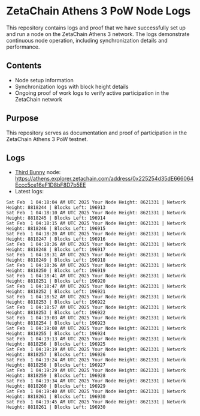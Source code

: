 # ZetaChain Athens 3 PoW Node Logs
This repository contains logs and proof that we have successfully set up and run a node on the ZetaChain Athens 3 network. The logs demonstrate continuous node operation, including synchronization details and performance.

## Contents
- Node setup information
- Synchronization logs with block height details
- Ongoing proof of work logs to verify active participation in the ZetaChain network

## Purpose
This repository serves as documentation and proof of participation in the ZetaChain Athens 3 PoW testnet.

## Logs

- [Third Bunny](https://thirdbunny.xyz/) node: https://athens.explorer.zetachain.com/address/0x225254d35dE666064Eccc5ce16eF1D8bF8D7b5EE
- Latest logs:
```
Sat Feb  1 04:18:04 AM UTC 2025 Your Node Height: 8621331 | Network Height: 8818244 | Blocks Left: 196913
Sat Feb  1 04:18:10 AM UTC 2025 Your Node Height: 8621331 | Network Height: 8818245 | Blocks Left: 196914
Sat Feb  1 04:18:15 AM UTC 2025 Your Node Height: 8621331 | Network Height: 8818246 | Blocks Left: 196915
Sat Feb  1 04:18:20 AM UTC 2025 Your Node Height: 8621331 | Network Height: 8818247 | Blocks Left: 196916
Sat Feb  1 04:18:26 AM UTC 2025 Your Node Height: 8621331 | Network Height: 8818248 | Blocks Left: 196917
Sat Feb  1 04:18:31 AM UTC 2025 Your Node Height: 8621331 | Network Height: 8818249 | Blocks Left: 196918
Sat Feb  1 04:18:36 AM UTC 2025 Your Node Height: 8621331 | Network Height: 8818250 | Blocks Left: 196919
Sat Feb  1 04:18:41 AM UTC 2025 Your Node Height: 8621331 | Network Height: 8818251 | Blocks Left: 196920
Sat Feb  1 04:18:47 AM UTC 2025 Your Node Height: 8621331 | Network Height: 8818252 | Blocks Left: 196921
Sat Feb  1 04:18:52 AM UTC 2025 Your Node Height: 8621331 | Network Height: 8818253 | Blocks Left: 196922
Sat Feb  1 04:18:57 AM UTC 2025 Your Node Height: 8621331 | Network Height: 8818253 | Blocks Left: 196922
Sat Feb  1 04:19:03 AM UTC 2025 Your Node Height: 8621331 | Network Height: 8818254 | Blocks Left: 196923
Sat Feb  1 04:19:08 AM UTC 2025 Your Node Height: 8621331 | Network Height: 8818255 | Blocks Left: 196924
Sat Feb  1 04:19:13 AM UTC 2025 Your Node Height: 8621331 | Network Height: 8818256 | Blocks Left: 196925
Sat Feb  1 04:19:19 AM UTC 2025 Your Node Height: 8621331 | Network Height: 8818257 | Blocks Left: 196926
Sat Feb  1 04:19:24 AM UTC 2025 Your Node Height: 8621331 | Network Height: 8818258 | Blocks Left: 196927
Sat Feb  1 04:19:29 AM UTC 2025 Your Node Height: 8621331 | Network Height: 8818259 | Blocks Left: 196928
Sat Feb  1 04:19:34 AM UTC 2025 Your Node Height: 8621331 | Network Height: 8818260 | Blocks Left: 196929
Sat Feb  1 04:19:40 AM UTC 2025 Your Node Height: 8621331 | Network Height: 8818261 | Blocks Left: 196930
Sat Feb  1 04:19:45 AM UTC 2025 Your Node Height: 8621331 | Network Height: 8818261 | Blocks Left: 196930
```
